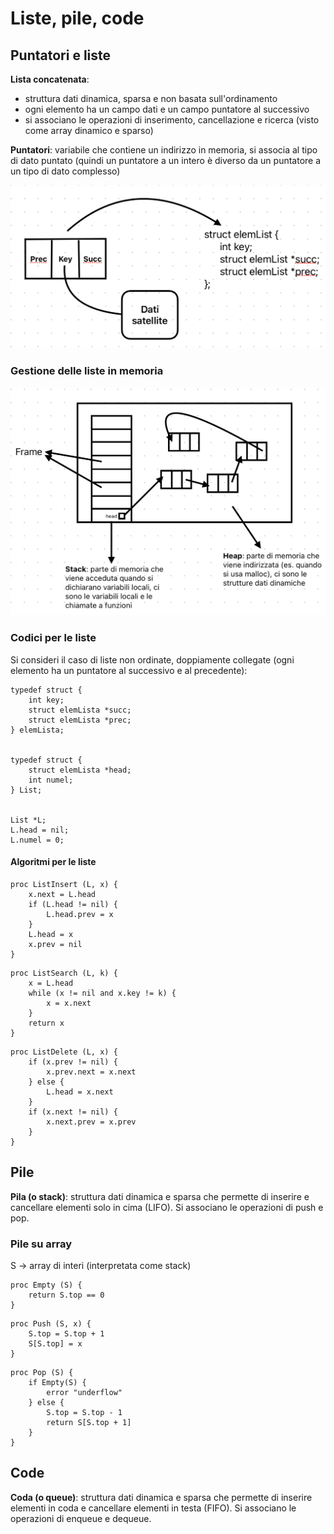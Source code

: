 # Liste, pile, code

## Puntatori e liste
**Lista concatenata**:
- struttura dati dinamica, sparsa e non basata sull'ordinamento
- ogni elemento ha un campo dati e un campo puntatore al successivo
- si associano le operazioni di inserimento, cancellazione e ricerca (visto come array dinamico e sparso)

**Puntatori**: variabile che contiene un indirizzo in memoria, si associa al tipo di dato puntato (quindi un puntatore a un intero è diverso da un puntatore a un tipo di dato complesso)

![alt text](images/05_01.png)

### Gestione delle liste in memoria
![alt text](images/05_02.png)

### Codici per le liste

Si consideri il caso di liste non ordinate, doppiamente collegate (ogni elemento ha un puntatore al successivo e al precedente):

```pseudocode
typedef struct {
    int key;
    struct elemLista *succ;
    struct elemLista *prec;
} elemLista;


typedef struct {
    struct elemLista *head;
    int numel;
} List;


List *L;
L.head = nil;
L.numel = 0;
```
#### Algoritmi per le liste
```pseudocode
proc ListInsert (L, x) {
    x.next = L.head
    if (L.head != nil) {
        L.head.prev = x
    }
    L.head = x
    x.prev = nil
}
```

```pseudocode
proc ListSearch (L, k) {
    x = L.head
    while (x != nil and x.key != k) {
        x = x.next
    }
    return x
}
```

```pseudocode
proc ListDelete (L, x) {
    if (x.prev != nil) {
        x.prev.next = x.next
    } else {
        L.head = x.next
    }
    if (x.next != nil) {
        x.next.prev = x.prev
    }
}
```

## Pile
**Pila (o stack)**: struttura dati dinamica e sparsa che permette di inserire e cancellare elementi solo in cima (LIFO). Si associano le operazioni di push e pop.

### Pile su array
S -> array di interi (interpretata come stack)

```pseudocode
proc Empty (S) {
    return S.top == 0
}
```

```pseudocode
proc Push (S, x) {
    S.top = S.top + 1
    S[S.top] = x
}
```

```pseudocode
proc Pop (S) {
    if Empty(S) {
        error "underflow"
    } else {
        S.top = S.top - 1
        return S[S.top + 1]
    }
}
```

## Code
**Coda (o queue)**: struttura dati dinamica e sparsa che permette di inserire elementi in coda e cancellare elementi in testa (FIFO). Si associano le operazioni di enqueue e dequeue.